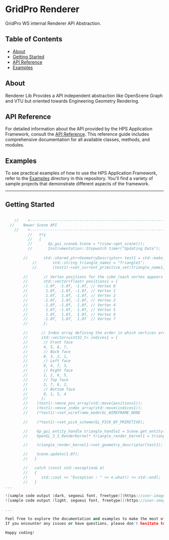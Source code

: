 # GridPro Renderer
GridPro WS internal Renderer API Abstraction.

## Table of Contents

- [About](#about)
- [Getting Started](#getting-started)
- [API Reference](#api-reference)
- [Examples](#examples)

## About
Renderer Lib Provides a API independent abstraction like OpenScene Graph and VTU but oriented towards Engineering Geometry Rendering.




## API Reference

For detailed information about the API provided by the HPS Application Framework, consult the [API Reference](API-Reference.md). This reference guide includes comprehensive documentation for all available classes, methods, and modules.


## Examples

To see practical examples of how to use the HPS Application Framework, refer to the [Examples](./examples) directory in this repository. You'll find a variety of sample projects that demonstrate different aspects of the framework.


---

## Getting Started

```cpp 

	//    +-----------------------------------------------------------------------------------+
  //    Newer Scene API
	//    +-----------------------------------------------------------------------------------+
	      //   try 
	      //   {
	      //   	   Gp_gui_scene& Scene = *(view->get_scene()); 
	      //       Instrumentation::Stopwatch timer("Updating Data");    
 
        //       std::shared_ptr<GeometryDescriptor> test1 = std::make_shared<GeometryDescriptor>();
		    // 	     std::string triangle_name1 = "Triangle1";
		    // 	     (test1)->set_current_primitive_set(triangle_name1, GL_QUADS);
			  
        //       // Vertex positions for the cube (each vertex appears only once)
        //       std::vector<float> positions1 = {
        //       -1.0f, -1.0f, -1.0f, // Vertex 0
        //        1.0f, -1.0f, -1.0f, // Vertex 1
        //        1.0f,  1.0f, -1.0f, // Vertex 2
        //       -1.0f,  1.0f, -1.0f, // Vertex 3
        //       -1.0f, -1.0f,  1.0f, // Vertex 4
        //        1.0f, -1.0f,  1.0f, // Vertex 5
        //        1.0f,  1.0f,  1.0f, // Vertex 6
        //       -1.0f,  1.0f,  1.0f  // Vertex 7
        //       };

        //      // Index array defining the order in which vertices are connected to form quads
        //      std::vector<uint32_t> indices1 = {
        //       // Front face
        //       4, 5, 6, 7,
        //       // Back face
        //       0, 3, 2, 1,
        //       // Left face
        //       0, 4, 7, 3,
        //       // Right face
        //       1, 2, 6, 5,
        //       // Top face
        //       3, 7, 6, 2,
        //       // Bottom face
        //       0, 1, 5, 4
        //      };
        //    (test1)->move_pos_array(std::move(positions1));
        //    (test1)->move_index_array(std::move(indices1));
        //    (*test1)->set_wireframe_mode(GL_WIREFRAME_NONE
      
        //    (*test1)->set_pick_scheme(GL_PICK_BY_PRIMITIVE);

        //    Gp_gui_entity_handle triangle_handle1 = Scene.get_entity(triangle_name1);
        //    OpenGL_3_3_RenderKernel* triangle_render_kernel1 = triangle_handle1.GetComponent<OpenGL_3_3_RenderKernel>();

        //    triangle_render_kernel1->set_geometry_descriptor(test1);	

        //    Scene.update(1.0f);
        //   }

        //   catch (const std::exception& e)
        //   {	
        //   	std::cout << "Exception : " << e.what() << std::endl;
        //   }
...

![sample code output (dark, segoeui font, freetype)](https://user-images.githubusercontent.com/8225057/191050833-b7ecf528-bfae-4a9f-ac1b-f3d83437a2f4.png)
![sample code output (light, segoeui font, freetype)](https://user-images.githubusercontent.com/8225057/191050838-8742efd4-504d-4334-a9a2-e756d15bc2ab.png)

...

Feel free to explore the documentation and examples to make the most of the HPS Application Framework.
If you encounter any issues or have questions, please don't hesitate to [open an issue](https://github.com/ksrikar1234/HPS_API_Documentation/issues) on GitHub.

Happy coding!
